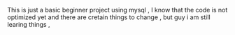 This is just a basic beginner project using mysql , I know that the code is not optimized yet and there are cretain things to change , but guy i am still learing things , 

